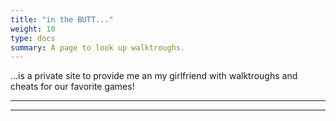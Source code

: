 ```yaml
---
title: "in the BUTT..."
weight: 10
type: docs
summary: A page to look up walktroughs.
---
```


...is a private site to provide me an my girlfriend with walktroughs and cheats for our favorite games!  

---
---
